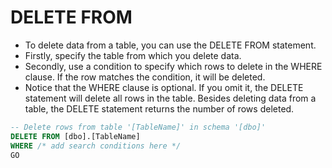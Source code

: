 # DELETE FROM

* To delete data from a table, you can use the DELETE FROM statement.
* Firstly, specify the table from which you delete data.
* Secondly, use a condition to specify which rows to delete in the WHERE clause. If the row matches the condition, it will be deleted. 
* Notice that the WHERE clause is optional. If you omit it, the DELETE statement will delete all rows in the table.
Besides deleting data from a table, the DELETE statement returns the number of rows deleted.

```sql
-- Delete rows from table '[TableName]' in schema '[dbo]'
DELETE FROM [dbo].[TableName]
WHERE /* add search conditions here */
GO
```